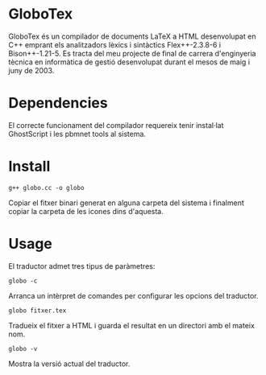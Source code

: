 GloboTex
========

GloboTex és un compilador de documents LaTeX a HTML desenvolupat en C++ emprant els analitzadors lèxics i sintàctics Flex++-2.3.8-6 i Bison++-1.21-5. Es tracta del meu projecte de final de carrera d'enginyeria tècnica en informàtica de gestió desenvolupat durant el mesos de maig i juny de 2003.


Dependencies
============

El correcte funcionament del compilador requereix tenir instal·lat GhostScript i les pbmnet tools al sistema.


Install
=======


```
g++ globo.cc -o globo
```

Copiar el fitxer binari generat en alguna carpeta del sistema i finalment copiar la carpeta de les icones dins d'aquesta.


Usage
=====

El traductor admet tres tipus de paràmetres:

```
globo -c

```
Arranca un intèrpret de comandes per configurar les opcions del traductor.


```
globo fitxer.tex
```

Tradueix el fitxer a HTML i guarda el resultat en un directori amb el mateix nom.

```
globo -v
```

Mostra la versió actual del traductor.

